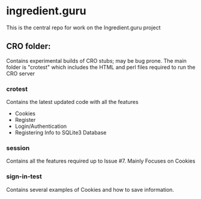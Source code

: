 
# ingredient.guru
This is the central repo for work on the Ingredient.guru project

## CRO folder:
Contains experimental builds of CRO stubs; may be bug prone. The main folder is "crotest" which includes the HTML and perl files required to run the CRO server

### crotest
Contains the latest updated code with all the features
* Cookies
* Register
* Login/Authentication
* Registering Info to SQLite3 Database

### session
Contains all the features required up to Issue #7. Mainly Focuses on Cookies

### sign-in-test
Contains several examples of Cookies and how to save information.



